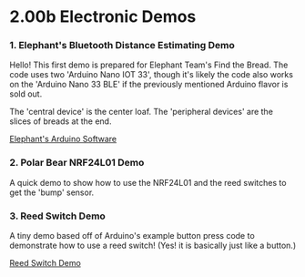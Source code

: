 # 2.00b Electronic Demos
### 1. Elephant's Bluetooth Distance Estimating Demo

Hello! This first demo is prepared for Elephant Team's Find the Bread. The code uses two 'Arduino Nano IOT 33', though it's likely the code also works on the 'Arduino Nano 33 BLE' if the previously mentioned Arduino flavor is sold out.

The 'central device' is the center loaf. The 'peripheral devices' are the slices of breads at the end.

[Elephant's Arduino Software](https://github.com/mit2009/200b-ee-demos/tree/main/elephant)

### 2. Polar Bear NRF24L01 Demo

A quick demo to show how to use the NRF24L01 and the reed switches to get the 'bump' sensor.

### 3. Reed Switch Demo

A tiny demo based off of Arduino's example button press code to demonstrate how to use a reed switch! (Yes! it is basically just like a button.) 

[Reed Switch Demo](https://github.com/mit2009/200b-ee-demos/tree/main/reed-switch)
